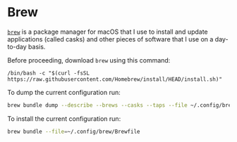 # Brew

[`brew`](https://brew.sh/) is a package manager for macOS that I use to install and update applications (called casks) and other pieces of software that I use on a day-to-day basis.

Before proceeding, download `brew` using this command:

```
/bin/bash -c "$(curl -fsSL https://raw.githubusercontent.com/Homebrew/install/HEAD/install.sh)"
```

To dump the current configuration run:

```bash
brew bundle dump --describe --brews --casks --taps --file ~/.config/brew/Brewfile
```

To install the current configuration run:

```bash
brew bundle --file=~/.config/brew/Brewfile
```
